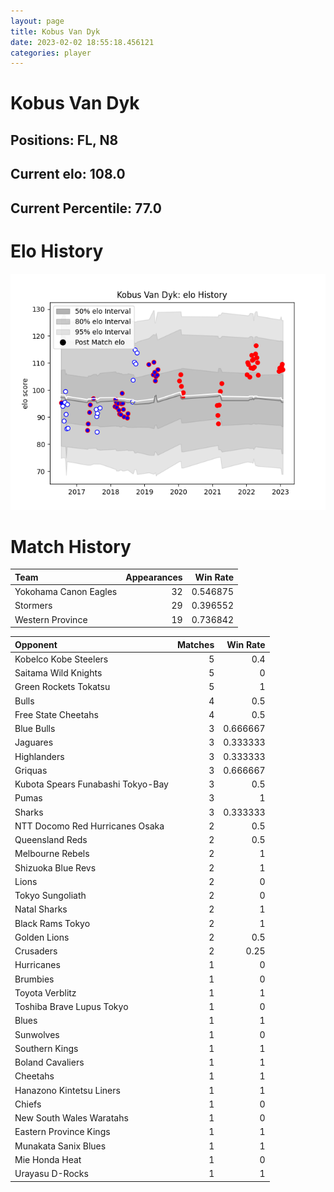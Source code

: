 ```yaml
---  
layout: page  
title: Kobus Van Dyk  
date: 2023-02-02 18:55:18.456121  
categories: player  
---
```

# Kobus Van Dyk

## Positions: FL, N8

## Current elo: 108.0

## Current Percentile: 77.0

# Elo History


![elo history](history_KobusVanDyk.png)
# Match History


| Team                  |   Appearances |   Win Rate |
|:----------------------|--------------:|-----------:|
| Yokohama Canon Eagles |            32 |   0.546875 |
| Stormers              |            29 |   0.396552 |
| Western Province      |            19 |   0.736842 |

| Opponent                          |   Matches |   Win Rate |
|:----------------------------------|----------:|-----------:|
| Kobelco Kobe Steelers             |         5 |   0.4      |
| Saitama Wild Knights              |         5 |   0        |
| Green Rockets Tokatsu             |         5 |   1        |
| Bulls                             |         4 |   0.5      |
| Free State Cheetahs               |         4 |   0.5      |
| Blue Bulls                        |         3 |   0.666667 |
| Jaguares                          |         3 |   0.333333 |
| Highlanders                       |         3 |   0.333333 |
| Griquas                           |         3 |   0.666667 |
| Kubota Spears Funabashi Tokyo-Bay |         3 |   0.5      |
| Pumas                             |         3 |   1        |
| Sharks                            |         3 |   0.333333 |
| NTT Docomo Red Hurricanes Osaka   |         2 |   0.5      |
| Queensland Reds                   |         2 |   0.5      |
| Melbourne Rebels                  |         2 |   1        |
| Shizuoka Blue Revs                |         2 |   1        |
| Lions                             |         2 |   0        |
| Tokyo Sungoliath                  |         2 |   0        |
| Natal Sharks                      |         2 |   1        |
| Black Rams Tokyo                  |         2 |   1        |
| Golden Lions                      |         2 |   0.5      |
| Crusaders                         |         2 |   0.25     |
| Hurricanes                        |         1 |   0        |
| Brumbies                          |         1 |   0        |
| Toyota Verblitz                   |         1 |   1        |
| Toshiba Brave Lupus Tokyo         |         1 |   0        |
| Blues                             |         1 |   1        |
| Sunwolves                         |         1 |   0        |
| Southern Kings                    |         1 |   1        |
| Boland Cavaliers                  |         1 |   1        |
| Cheetahs                          |         1 |   1        |
| Hanazono Kintetsu Liners          |         1 |   1        |
| Chiefs                            |         1 |   0        |
| New South Wales Waratahs          |         1 |   0        |
| Eastern Province Kings            |         1 |   1        |
| Munakata Sanix Blues              |         1 |   1        |
| Mie Honda Heat                    |         1 |   0        |
| Urayasu D-Rocks                   |         1 |   1        |